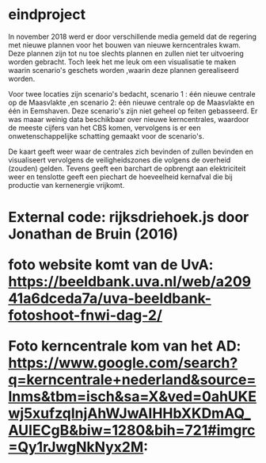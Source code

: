 # eindproject
In november 2018 werd er door verschillende media gemeld dat de regering
met nieuwe plannen voor het bouwen van nieuwe kerncentrales kwam. Deze
plannen zijn tot nu toe slechts plannen en zullen niet ter uitvoering worden gebracht.
Toch leek het me leuk om een visualisatie te maken waarin scenario's geschets worden
,waarin deze plannen gerealiseerd worden.
         
Voor twee locaties zijn scenario's bedacht,
scenario 1 : één nieuwe centrale op de Maasvlakte ,en scenario 2:
één nieuwe centrale op de Maasvlakte en één in Eemshaven.
Deze scenario's zijn niet geheel op feiten gebasseerd.
Er was maaar weinig data beschikbaar over nieuwe kerncentrales,
waardoor de meeste cijfers van het CBS komen, vervolgens is er een
onwetenschappelijke schatting gemaakt voor de scenario's.

De kaart geeft weer waar de centrales zich bevinden of zullen bevinden en
visualiseert vervolgens de veiligheidszones die volgens de overheid (zouden) gelden.
Tevens geeft een barchart de opbrengt aan elektriciteit weer en
tenslotte geeft een piechart de hoeveelheid kernafval die bij productie
van kernenergie vrijkomt.

<h1>External code: rijksdriehoek.js door Jonathan de Bruin (2016)

foto website komt van de UvA: https://beeldbank.uva.nl/web/a20941a6dceda7a/uva-beeldbank-fotoshoot-fnwi-dag-2/

Foto kerncentrale kom van het AD: https://www.google.com/search?q=kerncentrale+nederland&source=lnms&tbm=isch&sa=X&ved=0ahUKEwj5xufzqInjAhWJwAIHHbXKDmAQ_AUIECgB&biw=1280&bih=721#imgrc=Qy1rJwgNkNyx2M:

